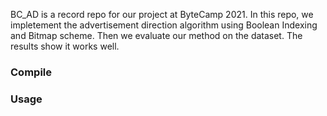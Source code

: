 BC_AD is a record repo for our project at ByteCamp 2021. In this repo, we impletement the advertisement direction algorithm
using Boolean Indexing and Bitmap scheme. Then we evaluate our method on the dataset. The results show it works well.



### Compile 





### Usage

